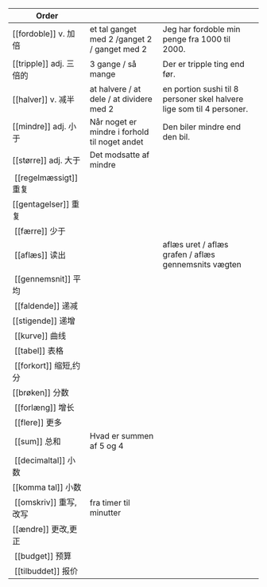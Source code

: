|Order|||
|-|-|-|
| [[fordoble]] v. 加倍 | et tal ganget med 2 /ganget 2 / ganget med 2 | Jeg har fordoble min penge fra 1000 til 2000. |  
| [[tripple]] adj. 三倍的 | 3 gange / så mange | Der er tripple ting end før. | 
| [[halver]]  v. 减半 | at halvere / at dele / at dividere med 2 | en portion sushi til 8 personer skel halvere lige som til 4 personer. |  
| [[mindre]] adj. 小于 | Når noget er mindre i forhold til noget andet | Den biler mindre end den bil.  |  
| [[større]]  adj. 大于 | Det modsatte af mindre | | 
| [[regelmæssigt]]  重复 | |  
| [[gentagelser]] 重复 | |  
| [[færre]]  少于 | |
| [[aflæs]]  读出 | | aflæs uret / aflæs grafen / aflæs gennemsnits vægten | 
| [[gennemsnit]]  平均 | |
| [[faldende]]  递减 | |     
| [[stigende]]  递增 | |
| [[kurve]]  曲线 | |
| [[tabel]]  表格 | |
| [[forkort]]  缩短,约分 | |
| [[brøken]] 分数 | |
| [[forlæng]]  增长 | |
| [[flere]]  更多 | |
| [[sum]]  总和  | Hvad er summen af 5 og 4 | | 
| [[decimaltal]] 小数 | |
| [[komma tal]] 小数 | |
| [[omskriv]]  重写, 改写 | fra timer til minutter | | 
| [[ændre]] 更改,更正 | |
| [[budget]]  预算 | |
| [[tilbuddet]]  报价 | |  

